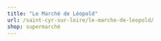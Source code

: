 ```yaml
---
title: "Le Marché de Léopold"
url: /saint-cyr-sur-loire/le-marche-de-leopold/
shop: supermarché
---
```

